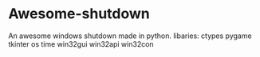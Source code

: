 # Awesome-shutdown
An awesome windows shutdown made in python.
libaries:
ctypes
pygame
tkinter
os
time
win32gui
win32api
win32con
